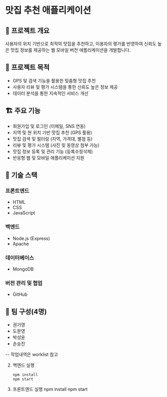 # 맛집 추천 애플리케이션

## 📌 프로젝트 개요
사용자의 위치 기반으로 최적의 맛집을 추천하고, 이용자의 평가를 반영하여 신뢰도 높은 맛집 정보를 제공하는 웹 모바일 버전 애플리케이션을 개발합니다.

## 🎯 프로젝트 목적
- GPS 및 검색 기능을 활용한 맞춤형 맛집 추천
- 사용자 리뷰 및 평가 시스템을 통한 신뢰도 높은 정보 제공
- 데이터 분석을 통한 지속적인 서비스 개선

## 🏗️ 주요 기능
- 회원가입 및 로그인 (이메일, SNS 연동)
- 지역 및 현 위치 기반 맛집 추천 (GPS 활용)
- 맛집 검색 및 필터링 (지역, 가격대, 별점 등)
- 리뷰 및 평가 시스템 (사진 및 동영상 첨부 가능)
- 맛집 정보 등록 및 관리 기능 (등록수정삭제)
- 반응형 웹 및 모바일 애플리케이션 지원

## 🔧 기술 스택
### 프론트엔드
- HTML
- CSS
- JavaScript

### 백엔드
- Node.js (Express)
- Apache

### 데이터베이스
- MongoDB

### 버전 관리 및 협업
- GitHub

## 👥 팀 구성(4명)
- 권기영
- 도문영
- 박성윤
- 손승진

-- 작업내역은 worklist 참고

2. 백엔드 실행
   ```
   npm install
   npm start
   ```
3. 프론트엔드 실행
   npm install
   npm start
   ```
